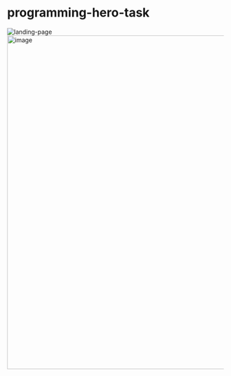 # programming-hero-task
<img 
  src="https://github.com/user-attachments/assets/6af1f7bd-1477-4157-854f-28a9331dc71e" 
  alt="landing-page" 
  class="w-full h-auto"
/>
<img width="1901" height="774" alt="image" src="https://github.com/user-attachments/assets/976c5d33-c2fd-409b-be21-208200e149fb" />

